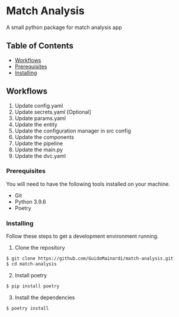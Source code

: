 # Match Analysis

A small python package for match analysis app


## Table of Contents

- [Workflows](#workflows)
- [Prerequisites](#prerequisites)
- [Installing](#installing)


## Workflows
1. Update config.yaml
2. Update secrets.yaml [Optional]
3. Update params.yaml
4. Update the entity
5. Update the configuration manager in src config
6. Update the components
7. Update the pipeline
8. Update the main.py
9. Update the dvc.yaml

### Prerequisites

You will need to have the following tools installed on your machine.

- Git
- Python 3.9.6
- Poetry

### Installing

Follow these steps to get a development environment running.

1. Clone the repository
```bash
$ git clone https://github.com/GuidoMainardi/match-analysis.git
$ cd match-analysis
```

2. Install poetry
```bash
$ pip install poetry
```
3. Install the dependencies
```bash
$ poetry install
```
